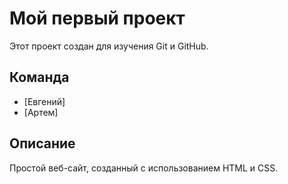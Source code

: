 # Мой первый проект

Этот проект создан для изучения Git и GitHub.

## Команда
- [Евгений]
- [Артем]

## Описание
Простой веб-сайт, созданный с использованием HTML и CSS.
